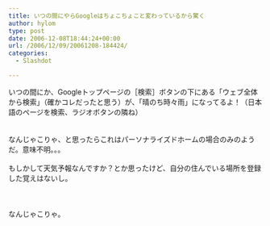 ```yaml
---
title: いつの間にやらGoogleはちょこちょこと変わっているから驚く
author: hylom
type: post
date: 2006-12-08T18:44:24+00:00
url: /2006/12/09/20061208-184424/
categories:
  - Slashdot

---
```

いつの間にか、Googleトップページの［検索］ボタンの下にある「ウェブ全体から検索」（確かコレだったと思う）が、「晴のち時々雨」になってるよ！（日本語のページを検索、ラジオボタンの隣ね）  
</br>   
なんじゃこりゃ、と思ったらこれはパーソナライズドホームの場合のみのようだ。意味不明。。。</br>   
もしかして天気予報なんですか？とか思ったけど、自分の住んでいる場所を登録した覚えはないし。</br>  
</br>   
なんじゃこりゃ。</br>  
</br>
